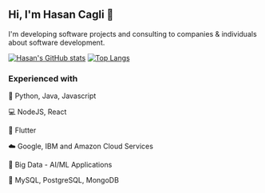 ## Hi, I'm Hasan Cagli 👋

I'm developing software projects and consulting to companies & individuals about software development.

[![Hasan's GitHub stats](https://github-readme-stats.vercel.app/api?username=hasancagli&show_icons=true&theme=dark&hide_border=true&include_all_commits=true&count_private=true)](https://github.com/anuraghazra/github-readme-stats)
[![Top Langs](https://github-readme-stats.vercel.app/api/top-langs/?username=hasancagli&layout=compact&show_icons=true&theme=dark&hide_border=true)](https://github.com/anuraghazra/github-readme-stats)

### Experienced with

📓 Python, Java, Javascript

💻 NodeJS, React

📱 Flutter

☁️ Google, IBM and Amazon Cloud Services

🤖 Big Data - AI/ML Applications

📙 MySQL, PostgreSQL, MongoDB
